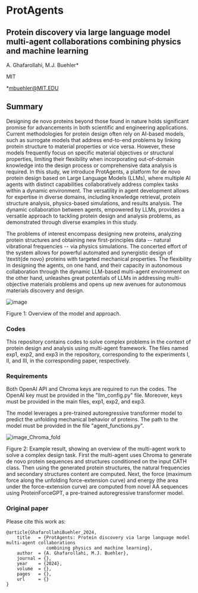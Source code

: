 # ProtAgents
## Protein discovery via large language model multi-agent collaborations combining physics and machine learning

A. Ghafarollahi, M.J. Buehler*

MIT

*mbuehler@MIT.EDU

## Summary

Designing de novo proteins beyond those found in nature holds significant promise for advancements in both scientific and engineering applications. Current methodologies for protein design often rely on AI-based models, such as surrogate models that address end-to-end problems by linking protein structure to material properties or vice versa. However, these models frequently focus on specific material objectives or structural properties, limiting their flexibility when incorporating out-of-domain knowledge into the design process or comprehensive data analysis is required. In this study, we introduce ProtAgents, a platform for de novo protein design based on Large Language Models (LLMs), where multiple AI agents with distinct capabilities collaboratively address complex tasks within a dynamic environment. The versatility in agent development allows for expertise in diverse domains, including knowledge retrieval, protein structure analysis, physics-based simulations, and results analysis. The dynamic collaboration between agents, empowered by LLMs, provides a versatile approach to tackling protein design and analysis problems, as demonstrated through diverse examples in this study. 

The problems of interest encompass designing new proteins, analyzing protein structures and obtaining new first-principles data -- natural vibrational frequencies -- via physics simulations. The concerted effort of the system allows for powerful automated and synergistic design of \textit{de novo} proteins with targeted mechanical properties. The flexibility in designing the agents, on one hand, and their capacity in autonomous collaboration through the dynamic LLM-based multi-agent environment on the other hand, unleashes great potentials of LLMs in addressing multi-objective materials problems and opens up new avenues for autonomous materials discovery and design. 

![image](https://github.com/lamm-mit/ProtAgents/assets/101393859/6244cbc1-f910-496b-a68f-6a633e6aefde)

Figure 1: Overview of the model and approach. 

### Codes
This repository contains codes to solve complex problems in the context of protein design and analysis using multi-agent framework. The files named exp1, exp2, and exp3 in the repository, corresponding to the experiments I, II, and III, in the corresponding paper, respectively.   

### Requirements
Both OpenAI API and Chroma keys are required to run the codes. The OpenAI key must be provided in the "llm_config.py" file. Moreover, keys must be provided in the main files, exp1, exp2, and exp3. 

The model leverages a pre-trained autoregressive transformer model to predict the unfolding mechanical behavior of proteins. The path to the model must be provided in the file "agent_functions.py".

![image_Chroma_fold](https://github.com/lamm-mit/ProtAgents/assets/101393859/0c75ebfb-e708-4728-8942-2e8c9c63c0a7)

Figure 2: Example result, showing an overview of the multi-agent work to solve a complex design task. First the multi-agent uses Chroma to generate de novo protein sequences and structures conditioned on the input CATH class. Then using the generated protein structures, the natural frequencies and secondary structures content are computed. Next, the force (maximum force along the unfolding force-extension curve) and energy (the area under the force-extension curve) are computed from novel AA sequences using ProteinForceGPT, a pre-trained autoregressive transformer model.

### Original paper

Please cite this work as:
```
@article{GhafarollahiBuehler_2024,
    title   = {ProtAgents: Protein discovery via large language model multi-agent collaborations
               combining physics and machine learning},
    author  = {A. Ghafarollahi, M.J. Buehler},
    journal = {},
    year    = {2024},
    volume  = {},
    pages   = {},
    url     = {}
}
```

